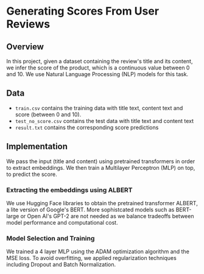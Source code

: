 # Generating Scores From User Reviews
## Overview
In this project, given a dataset containing the review's title and its content, we infer the score of the product, which is a continuous value between 0 and 10. 
We use Natural Language Processing (NLP) models for this task.

## Data
- `train.csv` contains the training data with title text, content text and score (between 0 and 10).
- `test_no_score.csv` contains the test data with title text and content text
- `result.txt` contains the corresponding score predictions

## Implementation
We pass the input (title and content) using  pretrained transformers in order to extract embeddings. 
We then train a Multilayer Perceptron (MLP) on top, to predict the score.
### Extracting the embeddings using ALBERT
We use Hugging Face libraries to obtain the pretrained transformer ALBERT, a lite version of Google's BERT. 
More sophistcated models such as BERT-large or Open AI's GPT-2 are not needed as we balance tradeoffs between model performance and computational cost.
### Model Selection and Training
We trained a 4 layer MLP using the ADAM optimization algorithm and the MSE loss.
To avoid overfitting, we applied regularization techniques including Dropout and Batch Normalization.
